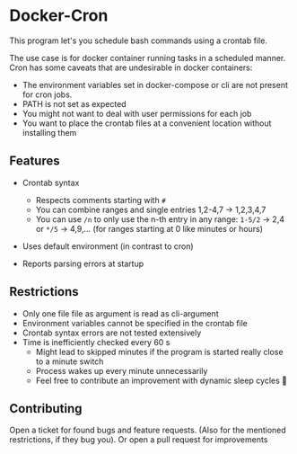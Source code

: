 # Docker-Cron

This program let's you schedule bash commands using a crontab file.

The use case is for docker container running tasks in a scheduled manner. Cron has some caveats that are undesirable in docker containers:

* The environment variables set in docker-compose or cli are not present
for cron jobs.
* PATH is not set as expected
* You might not want to deal with user permissions for each job
* You want to place the crontab files at a convenient location without
installing them


## Features

 * Crontab syntax
   * Respects comments starting with `#`
   * You can combine ranges and single entries 1,2-4,7 -> 1,2,3,4,7
   * You can use `/n` to only use the n-th entry in any range: `1-5/2` -> 
     2,4 or `*/5` -> 4,9,... (for ranges starting at 0 like minutes or hours)

 * Uses default environment (in contrast to cron)
 * Reports parsing errors at startup

## Restrictions

 * Only one file file as argument is read as cli-argument
 * Environment variables cannot be specified in the crontab file
 * Crontab syntax errors are not tested extensively
 * Time is inefficiently checked every 60 s
    * Might lead to skipped minutes if the program is started really close to a minute switch
    * Process wakes up every minute unnecessarily
    * Feel free to contribute an improvement with dynamic sleep cycles 🙂

## Contributing

Open a ticket for found bugs and feature requests. (Also for the mentioned restrictions, if they bug you).
Or open a pull request for improvements